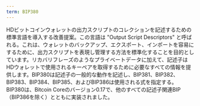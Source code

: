 ```yaml
---
term: BIP380
---
```

HDビットコインウォレットの出力スクリプトのコレクションを記述するための標準言語を導入する改善提案。この言語は "Output Script Descriptors" と呼ばれる。これは、ウォレットのバックアップ、エクスポート、インポートを容易にするために、出力スクリプトを表現し管理する方法を標準化することを目的としています。リカバリフレーズのようなプライベートデータに加えて、記述子はHDウォレットで使用されるキーペアを取得するために必要なすべての情報を提供します。BIP380は記述子の一般的な動作を記述し、BIP381、BIP382、BIP383、BIP384、BIP385、およびBIP386は使用される式を指定する。BIP380は、Bitcoin Coreのバージョン0.17で、他のすべての記述子関連BIP（BIP386を除く）とともに実装されました。